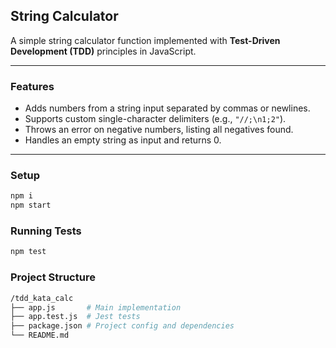 ## String Calculator

A simple string calculator function implemented with **Test-Driven Development (TDD)** principles in JavaScript.

---

### Features

- Adds numbers from a string input separated by commas or newlines.
- Supports custom single-character delimiters (e.g., `"//;\n1;2"`).
- Throws an error on negative numbers, listing all negatives found.
- Handles an empty string as input and returns 0.

---

### Setup

```bash
npm i
npm start
```

### Running Tests
```bash
npm test
```

### Project Structure
```bash
/tdd_kata_calc
├── app.js       # Main implementation
├── app.test.js  # Jest tests
├── package.json # Project config and dependencies
└── README.md
```
